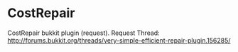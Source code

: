 CostRepair
==========

CostRepair bukkit plugin (request). Request Thread: http://forums.bukkit.org/threads/very-simple-efficient-repair-plugin.156285/
